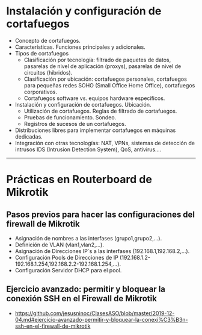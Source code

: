 # Instalación y configuración de cortafuegos
- Concepto de cortafuegos.
- Características. Funciones principales y adicionales.
- Tipos de cortafuegos
  - Clasificación por tecnología: filtrado de paquetes de datos, pasarelas de nivel de aplicación (proxys), pasarelas de nivel de circuitos (híbridos).
  - Clasificación por ubicación: cortafuegos personales, cortafuegos para pequeñas redes SOHO (Small Office Home Office), cortafuegos corporativos.
  - Cortafuegos software vs. equipos hardware específicos.
- Instalación y configuración de cortafuegos. Ubicación.
  - Utilización de cortafuegos. Reglas de filtrado de cortafuegos.
  - Pruebas de funcionamiento. Sondeo.
  - Registros de sucesos de un cortafuegos.
- Distribuciones libres para implementar cortafuegos en máquinas dedicadas.
- Integración con otras tecnologías: NAT, VPNs, sistemas de detección de intrusos IDS (Intrusion Detection System), QoS, antivirus…. 

----------------

# Prácticas en Routerboard de Mikrotik

## Pasos previos para hacer las configuraciones del firewall de Mikrotik
- Asignación de nombres a las interfases (grupo1,grupo2,...).
- Definición de VLAN (vlan1,vlan2,...).
- Asignación de Direcciones IP´s a las interfases (192.168.1,192.168.2,...).
- Configuración Pools de Direcciones de IP (192.168.1.2-192.168.1.254,192.168.2.2-192.168.1.254,...).
- Configuración Servidor DHCP para el pool.

## Ejercicio avanzado: permitir y bloquear la conexión SSH en el Firewall de Mikrotik
* https://github.com/jesusninoc/ClasesASO/blob/master/2019-12-04.md#ejercicio-avanzado-permitir-y-bloquear-la-conexi%C3%B3n-ssh-en-el-firewall-de-mikrotik
